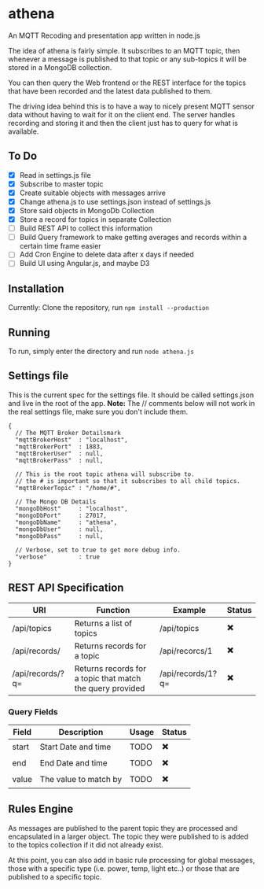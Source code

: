 athena
======

An MQTT Recoding and presentation app written in node.js

The idea of athena is fairly simple. It subscribes to an MQTT topic,
then whenever a message is published to that topic or any sub-topics
it will be stored in a MongoDB collection.

You can then query the Web frontend or the REST interface for the topics
that have been recorded and the latest data published to them.

The driving idea behind this is to have a way to nicely present MQTT
 sensor data without having to wait for it on the client end.
 The server handles
recording and storing it and then the client just has to query for
 what is available.

## To Do
- [x] Read in settings.js file
- [x] Subscribe to master topic
- [x] Create suitable objects with messages arrive
- [x] Change athena.js to use settings.json instead of settings.js
- [x] Store said objects in MongoDb Collection
- [x] Store a record for topics in separate Collection
- [ ] Build REST API to collect this information
- [ ] Build Query framework to make getting averages and records within a certain time frame easier
- [ ] Add Cron Engine to delete data after x days if needed
- [ ] Build UI using Angular.js, and maybe D3

## Installation

Currently: Clone the repository, run `npm install --production`

## Running

To run, simply enter the directory and run `node athena.js`

## Settings file
This is the current spec for the settings file. It should be called settings.json and live in the root of the app.
**Note:** The // comments below will not work in the real settings file, make sure you don't include them.

```
{
  // The MQTT Broker Detailsmark
  "mqttBrokerHost"  : "localhost",
  "mqttBrokerPort"  : 1883,
  "mqttBrokerUser"  : null,
  "mqttBrokerPass"  : null,

  // This is the root topic athena will subscribe to.
  // the # is important so that it subscribes to all child topics.
  "mqttBrokerTopic" : "/home/#",

  // The Mongo DB Details
  "mongoDbHost"     : "localhost",
  "mongoDbPort"     : 27017,
  "mongoDbName"     : "athena",
  "mongoDbUser"     : null,
  "mongoDbPass"     : null,

  // Verbose, set to true to get more debug info.
  "verbose"         : true
}

```

## REST API Specification

|      URI     |         Function         |   Example   |          Status          |
|--------------|--------------------------|-------------|--------------------------|
| /api/topics  | Returns a list of topics | /api/topics | :heavy_multiplication_x: |
| /api/records/<topicId> | Returns records for a topic | /api/recorcs/1 | :heavy_multiplication_x: |
| /api/records/<topicId>?q=<query> | Returns records for a topic that match the query provided | /api/records/1?q=<query>  | :heavy_multiplication_x: |

### Query Fields

| Field |     Description     | Usage | Status |
|-------|---------------------|-------|--------|
| start | Start Date and time | TODO  |  :heavy_multiplication_x: |
| end   | End Date and time   | TODO  |  :heavy_multiplication_x: |
| value | The value to match by | TODO |  :heavy_multiplication_x: |


## Rules Engine

As messages are published to the parent topic they are processed and encapsulated in a larger object.
The topic they were published to is added to the topics collection if it did not already exist.

At this point, you can also add in basic rule processing for global messages, those with a specific type (i.e. power, temp, light etc..) or those that are published to a specific topic.
